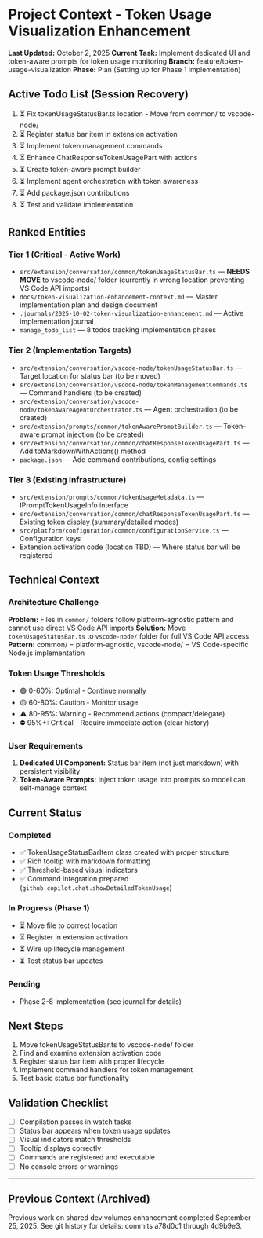 # Project Context - Token Usage Visualization Enhancement
**Last Updated:** October 2, 2025
**Current Task:** Implement dedicated UI and token-aware prompts for token usage monitoring
**Branch:** feature/token-usage-visualization
**Phase:** Plan (Setting up for Phase 1 implementation)

## Active Todo List (Session Recovery)
1. ⏳ Fix tokenUsageStatusBar.ts location - Move from common/ to vscode-node/
2. ⏳ Register status bar item in extension activation
3. ⏳ Implement token management commands
4. ⏳ Enhance ChatResponseTokenUsagePart with actions
5. ⏳ Create token-aware prompt builder
6. ⏳ Implement agent orchestration with token awareness
7. ⏳ Add package.json contributions
8. ⏳ Test and validate implementation

## Ranked Entities

### Tier 1 (Critical - Active Work)
- `src/extension/conversation/common/tokenUsageStatusBar.ts` — **NEEDS MOVE** to vscode-node/ folder (currently in wrong location preventing VS Code API imports)
- `docs/token-visualization-enhancement-context.md` — Master implementation plan and design document
- `.journals/2025-10-02-token-visualization-enhancement.md` — Active implementation journal
- `manage_todo_list` — 8 todos tracking implementation phases

### Tier 2 (Implementation Targets)
- `src/extension/conversation/vscode-node/tokenUsageStatusBar.ts` — Target location for status bar (to be moved)
- `src/extension/conversation/vscode-node/tokenManagementCommands.ts` — Command handlers (to be created)
- `src/extension/conversation/vscode-node/tokenAwareAgentOrchestrator.ts` — Agent orchestration (to be created)
- `src/extension/prompts/common/tokenAwarePromptBuilder.ts` — Token-aware prompt injection (to be created)
- `src/extension/conversation/common/chatResponseTokenUsagePart.ts` — Add toMarkdownWithActions() method
- `package.json` — Add command contributions, config settings

### Tier 3 (Existing Infrastructure)
- `src/extension/prompts/common/tokenUsageMetadata.ts` — IPromptTokenUsageInfo interface
- `src/extension/conversation/common/chatResponseTokenUsagePart.ts` — Existing token display (summary/detailed modes)
- `src/platform/configuration/common/configurationService.ts` — Configuration keys
- Extension activation code (location TBD) — Where status bar will be registered

## Technical Context

### Architecture Challenge
**Problem:** Files in `common/` folders follow platform-agnostic pattern and cannot use direct VS Code API imports
**Solution:** Move `tokenUsageStatusBar.ts` to `vscode-node/` folder for full VS Code API access
**Pattern:** common/ = platform-agnostic, vscode-node/ = VS Code-specific Node.js implementation

### Token Usage Thresholds
- 🟢 0-60%: Optimal - Continue normally
- 🟡 60-80%: Caution - Monitor usage
- ⚠️ 80-95%: Warning - Recommend actions (compact/delegate)
- ⛔ 95%+: Critical - Require immediate action (clear history)

### User Requirements
1. **Dedicated UI Component:** Status bar item (not just markdown) with persistent visibility
2. **Token-Aware Prompts:** Inject token usage into prompts so model can self-manage context

## Current Status

### Completed
- ✅ TokenUsageStatusBarItem class created with proper structure
- ✅ Rich tooltip with markdown formatting
- ✅ Threshold-based visual indicators
- ✅ Command integration prepared (`github.copilot.chat.showDetailedTokenUsage`)

### In Progress (Phase 1)
- ⏳ Move file to correct location
- ⏳ Register in extension activation
- ⏳ Wire up lifecycle management
- ⏳ Test status bar updates

### Pending
- Phase 2-8 implementation (see journal for details)

## Next Steps
1. Move tokenUsageStatusBar.ts to vscode-node/ folder
2. Find and examine extension activation code
3. Register status bar item with proper lifecycle
4. Implement command handlers for token management
5. Test basic status bar functionality

## Validation Checklist
- [ ] Compilation passes in watch tasks
- [ ] Status bar appears when token usage updates
- [ ] Visual indicators match thresholds
- [ ] Tooltip displays correctly
- [ ] Commands are registered and executable
- [ ] No console errors or warnings

---

## Previous Context (Archived)
Previous work on shared dev volumes enhancement completed September 25, 2025.
See git history for details: commits a78d0c1 through 4d9b9e3.
